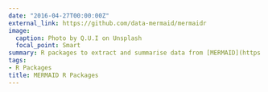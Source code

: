 ```yaml
---
date: "2016-04-27T00:00:00Z"
external_link: https://github.com/data-mermaid/mermaidr
image:
  caption: Photo by Q.U.I on Unsplash
  focal_point: Smart
summary: R packages to extract and summarise data from [MERMAID](https://datamermaid.org/), an open-source data platform with the mission to accelerate the transformation of data to decisions, in order to save coral reefs.
tags:
- R Packages
title: MERMAID R Packages
---
```

